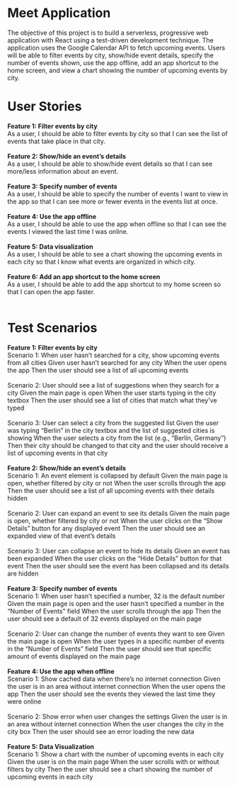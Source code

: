 # Meet Application

The objective of this project is to build a serverless, progressive web application with React using a test-driven development technique. The application uses the Google Calendar API to fetch upcoming events. Users will be able to filter events by city, show/hide event details, specify the number of events shown, use the app offline, add an app shortcut to the home screen, and view a chart showing the number of upcoming events by city. 

# User Stories 

<b>Feature 1: Filter events by city</b>
<br/>
As a user, I should be able to filter events by city so that I can see the list of events that take place in that city.
<br/>
<br/>
<b>Feature 2: Show/hide an event’s details</b>
<br/>
As a user, I should be able to show/hide event details so that I can see more/less information about an event. 
<br/>
<br/>
<b>Feature 3: Specify number of events</b>
<br/>
As a user, I should be able to specify the number of events I want to view in the app so that I can see more or fewer events in the events list at once. 
<br/>
<br/>
<b>Feature 4: Use the app offline</b>
<br/>
As a user, I should be able to use the app when offline so that I can see the events I viewed the last time I was online. 
<br/>
<br/>
<b>Feature 5: Data visualization</b>
<br/>
As a user, I should be able to see a chart showing the upcoming events in each city so that I know what events are organized in which city. 
<br/>
<br/>
<b>Feature 6: Add an app shortcut to the home screen</b>
<br/>
As a user, I should be able to add the app shortcut to my home screen so that I can open the app faster. 
<br/>
<br/>
# Test Scenarios
<b>Feature 1: Filter events by city</b>
<br/>
Scenario 1: When user hasn’t searched for a city, show upcoming events from all cities
Given user hasn’t searched for any city
When the user opens the app
Then the user should see a list of all upcoming events
<br/>
<br/>
Scenario 2: User should see a list of suggestions when they search for a city
Given the main page is open
When the user starts typing in the city textbox
Then the user should see a list of cities that match what they’ve typed
<br/>
<br/>
Scenario 3: User can select a city from the suggested list
Given the user was typing “Berlin” in the city textbox and the list of suggested cities is showing
When the user selects a city from the list (e.g., “Berlin, Germany”) 
Then their city should be changed to that city and the user should receive a list of upcoming events in that city 
<br/>
<br/>
<b>Feature 2: Show/hide an event’s details</b>
<br/>
Scenario 1: An event element is collapsed by default 
Given the main page is open, whether filtered by city or not
When the user scrolls through the app
Then the user should see a list of all upcoming events with their details hidden
<br/>
<br/>
Scenario 2: User can expand an event to see its details
Given the main page is open, whether filtered by city or not
When the user clicks on the “Show Details” button for any displayed event
Then the user should see an expanded view of that event’s details
<br/>
<br/>
Scenario 3: User can collapse an event to hide its details
Given an event has been expanded
When the user clicks on the “Hide Details” button for that event 
Then the user should see the event has been collapsed and its details are hidden 
<br/>
<br/>
<b>Feature 3: Specify number of events</b>
<br/>
Scenario 1: When user hasn’t specified a number, 32 is the default number 
Given the main page is open and the user hasn’t specified a number in the “Number of Events” field
When the user scrolls through the app
Then the user should see a default of 32 events displayed on the main page
<br/>
<br/>
Scenario 2: User can change the number of events they want to see
Given the main page is open
When the user types in a specific number of events in the “Number of Events” field
Then the user should see that specific amount of events displayed on the main page 
<br/>
<br/>
<b>Feature 4: Use the app when offline</b>
<br/>
Scenario 1: Show cached data when there’s no internet connection
Given the user is in an area without internet connection
When the user opens the app
Then the user should see the events they viewed the last time they were online
<br/>
<br/>
Scenario 2: Show error when user changes the settings 
Given the user is in an area without internet connection
When the user changes the city in the city box
Then the user should see an error loading the new data
<br/>
<br/>
<b>Feature 5: Data Visualization</b>
<br/>
Scenario 1: Show a chart with the number of upcoming events in each city
Given the user is on the main page
When the user scrolls with or without filters by city
Then the user should see a chart showing the number of upcoming events in each city 
<br/>
<br/>

